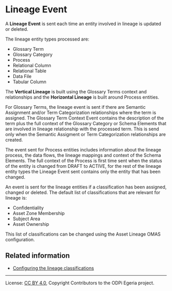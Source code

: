 <!-- SPDX-License-Identifier: CC-BY-4.0 -->
<!-- Copyright Contributors to the ODPi Egeria project. -->

# Lineage Event

A **Lineage Event** is sent each time an entity involved in lineage is updated or deleted.

The lineage entity types processed are: 
* Glossary Term
* Glossary Category
* Process  
* Relational Column
* Relational Table
* Data File
* Tabular Column

The **Vertical Lineage** is built using the Glossary Terms context and relationships and the **Horizontal Lineage** is built around Process entities. 


For Glossary Terms, the lineage event is sent if there are Semantic Assignment and/or Term Categorization relationships where the term is assigned.
The Glossary Term Context Event contains the description of the term plus the full context of the 
Glossary Category or Schema Elements that are involved in lineage relationship with the processed term. 
This is send only when the Semantic Assigment or Term Categorization relationships are created.

The event sent for Process entities includes information about the lineage process, the data flows, the lineage mappings and context of the Schema Elements. 
The full context of the Process is first time sent when the status of the entity is changed from DRAFT to ACTIVE, for the rest of the lineage entity types 
the Lineage Event sent contains only the entity that has been changed.

An event is sent for the lineage entities if a classification has been assigned, changed or deleted. 
The default list of classifications that are relevant for lineage is:
* Confidentiality
* Asset Zone Membership
* Subject Area
* Asset Ownership

This list of classifications can be changed using the Asset Lineage OMAS configuration.

## Related information

* [Configuring the lineage classifications](../../../asset-lineage-server/docs/configuration/configuring-the-lineage-classifications.md)


----
License: [CC BY 4.0](https://creativecommons.org/licenses/by/4.0/),
Copyright Contributors to the ODPi Egeria project.